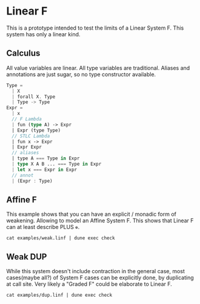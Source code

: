 # Linear F

This is a prototype intended to test the limits of a Linear System F. This system has only a linear kind.

## Calculus

All value variables are linear. All type variables are traditional. Aliases and annotations are just sugar, so no type constructor available.

```rust
Type =
  | X
  | forall X. Type
  | Type -> Type
Expr =
  | x
  // F Lambda
  | fun (type A) -> Expr
  | Expr (type Type)
  // STLC Lambda
  | fun x -> Expr
  | Expr Expr
  // aliases
  | type A === Type in Expr
  | type X A B ... === Type in Expr
  | let x === Expr in Expr
  // annot
  | (Expr : Type)
```

## Affine F

This example shows that you can have an explicit / monadic form of weakening. Allowing to model an Affine System F. This shows that Linear F can at least describe PLUS `⊕`.

```shell
cat examples/weak.linf | dune exec check
```

## Weak DUP

While this system doesn't include contraction in the general case, most cases(maybe all?) of System F cases can be explicitly done, by duplicating at call site. Very likely a "Graded F" could be elaborate to Linear F.

```shell
cat examples/dup.linf | dune exec check
```
